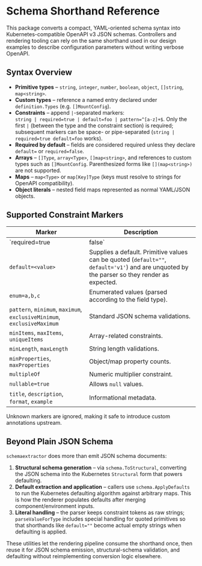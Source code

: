 # Schema Shorthand Reference

This package converts a compact, YAML-oriented schema syntax into Kubernetes-compatible OpenAPI v3 JSON schemas. Controllers and rendering tooling can rely on the same shorthand used in our design examples to describe configuration parameters without writing verbose OpenAPI.

## Syntax Overview

- **Primitive types** – `string`, `integer`, `number`, `boolean`, `object`, `[]string`, `map<string>`.
- **Custom types** – reference a named entry declared under `definition.Types` (e.g. `[]MountConfig`).
- **Constraints** – append `|`-separated markers:  
  `string | required=true | default=foo | pattern=^[a-z]+$`.
  Only the first `|` (between the type and the constraint section) is required; subsequent markers can be space- or pipe-separated (`string | required=true default=foo` works).
- **Required by default** – fields are considered required unless they declare `default=` or `required=false`.
- **Arrays** – `[]Type`, `array<Type>`, `[]map<string>`, and references to custom types such as `[]MountConfig`. Parenthesized forms like `[](map<string>)` are not supported.
- **Maps** – `map<Type>` or `map[Key]Type` (keys must resolve to strings for OpenAPI compatibility).
- **Object literals** – nested field maps represented as normal YAML/JSON objects.

## Supported Constraint Markers

| Marker | Description |
| ------ | ----------- |
| `required=true|false` | Force field to be (non-)required. Fields without this marker are required by default unless they have an explicit `default`. |
| `default=<value>` | Supplies a default. Primitive values can be quoted (`default=""`, `default='v1'`) and are unquoted by the parser so they render as expected. |
| `enum=a,b,c` | Enumerated values (parsed according to the field type). |
| `pattern`, `minimum`, `maximum`, `exclusiveMinimum`, `exclusiveMaximum` | Standard JSON schema validations. |
| `minItems`, `maxItems`, `uniqueItems` | Array-related constraints. |
| `minLength`, `maxLength` | String length validations. |
| `minProperties`, `maxProperties` | Object/map property counts. |
| `multipleOf` | Numeric multiplier constraint. |
| `nullable=true` | Allows `null` values. |
| `title`, `description`, `format`, `example` | Informational metadata. |

Unknown markers are ignored, making it safe to introduce custom annotations upstream.

## Beyond Plain JSON Schema

`schemaextractor` does more than emit JSON schema documents:

1. **Structural schema generation** – via `schema.ToStructural`, converting the JSON schema into the Kubernetes `Structural` form that powers defaulting.
2. **Default extraction and application** – callers use `schema.ApplyDefaults` to run the Kubernetes defaulting algorithm against arbitrary maps. This is how the renderer populates defaults after merging component/environment inputs.
3. **Literal handling** – the parser keeps constraint tokens as raw strings; `parseValueForType` includes special handling for quoted primitives so that shorthands like `default=""` become actual empty strings when defaulting is applied.

These utilities let the rendering pipeline consume the shorthand once, then reuse it for JSON schema emission, structural-schema validation, and defaulting without reimplementing conversion logic elsewhere.
